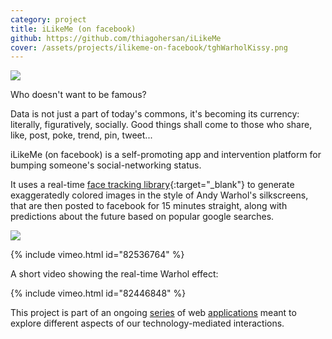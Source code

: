 ```yaml
---
category: project
title: iLikeMe (on facebook)
github: https://github.com/thiagohersan/iLikeMe
cover: /assets/projects/ilikeme-on-facebook/tghWarholKissy.png
---
```

![](/assets/projects/ilikeme-on-facebook/fb-understandThisPhoto.png)

Who doesn't want to be famous?

Data is not just a part of today's commons, it's becoming its currency: literally, figuratively, socially. Good things shall come to those who share, like, post, poke, trend, pin, tweet...

iLikeMe (on facebook) is a self-promoting app and intervention platform for bumping someone's social-networking status.

It uses a real-time [face tracking library](https://github.com/kylemcdonald/ofxFaceTracker){:target="_blank"} to generate exaggeratedly colored images in the style of Andy Warhol's silkscreens, that are then posted to facebook for 15 minutes straight, along with predictions about the future based on popular google searches.

![](/assets/projects/ilikeme-on-facebook/fb-lookBrazilian.png)

{% include vimeo.html id="82536764" %}

A short video showing the real-time Warhol effect:

{% include vimeo.html id="82446848" %}

This project is part of an ongoing [series](/ilikeyou-on-facebook/) of web [applications](/ulikeme-on-facebook/) meant to explore different aspects of our technology-mediated interactions.
